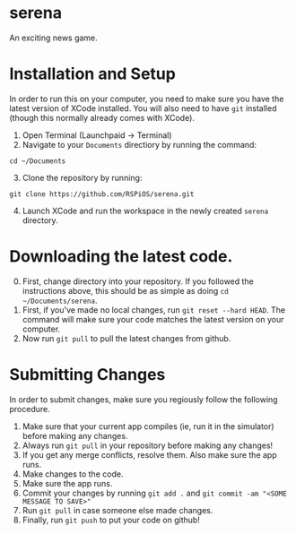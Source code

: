 # serena
An exciting news game.

# Installation and Setup

In order to run this on your computer, you need to make sure you have the latest version of XCode installed. You will also need to have `git` installed (though this normally already comes with XCode).

1. Open Terminal (Launchpaid -> Terminal)
2. Navigate to your `Documents` directiory by running the command:
```
cd ~/Documents
```
3. Clone the repository by running:
```
git clone https://github.com/RSPiOS/serena.git
```
4. Launch XCode and run the workspace in the newly created `serena` directory.

# Downloading the latest code.
0. First, change directory into your repository. If you followed the instructions above, this should be as simple as doing `cd ~/Documents/serena`.
1. First, if you've made no local changes, run `git reset --hard HEAD`. The command will make sure your code matches the latest version on your computer.
2. Now run `git pull` to pull the latest changes from github.

# Submitting Changes
In order to submit changes, make sure you regiously follow the following procedure. 

1. Make sure that your current app compiles (ie, run it in the simulator) before making any changes.
2. Always run `git pull` in your repository before making any changes!
3. If you get any merge conflicts, resolve them. Also make sure the app runs.
4. Make changes to the code.
5. Make sure the app runs.
6. Commit your changes by running `git add .` and `git commit -am "<SOME MESSAGE TO SAVE>"`
7. Run `git pull` in case someone else made changes.
8. Finally, run `git push` to put your code on github!
